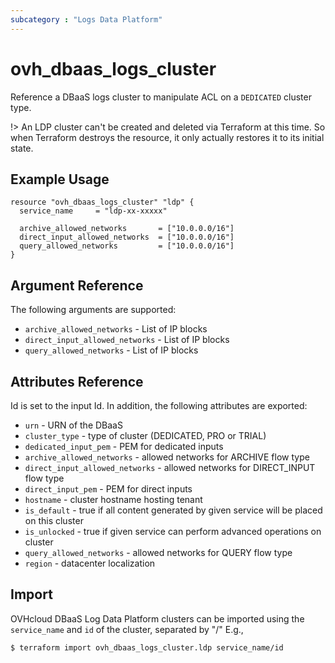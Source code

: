 ```yaml
---
subcategory : "Logs Data Platform"
---
```


# ovh_dbaas_logs_cluster

Reference a DBaaS logs cluster to manipulate ACL on a `DEDICATED` cluster
type.

!> An LDP cluster can't be created and deleted via Terraform at this time. So when Terraform destroys the resource, it only actually restores it to its initial state.

## Example Usage

```hcl
resource "ovh_dbaas_logs_cluster" "ldp" {
  service_name     = "ldp-xx-xxxxx"

  archive_allowed_networks       = ["10.0.0.0/16"]
  direct_input_allowed_networks  = ["10.0.0.0/16"]
  query_allowed_networks         = ["10.0.0.0/16"]
}
```

## Argument Reference

The following arguments are supported:

* `archive_allowed_networks` - List of IP blocks
* `direct_input_allowed_networks` - List of IP blocks
* `query_allowed_networks` - List of IP blocks

## Attributes Reference

Id is set to the input Id. In addition, the following attributes are exported:
* `urn` - URN of the DBaaS
* `cluster_type` - type of cluster (DEDICATED, PRO or TRIAL)
* `dedicated_input_pem` - PEM for dedicated inputs
* `archive_allowed_networks` - allowed networks for ARCHIVE flow type
* `direct_input_allowed_networks` - allowed networks for DIRECT_INPUT flow type
* `direct_input_pem` - PEM for direct inputs
* `hostname` - cluster hostname hosting tenant
* `is_default` - true if all content generated by given service will be placed on this cluster
* `is_unlocked` - true if given service can perform advanced operations on cluster
* `query_allowed_networks` - allowed networks for QUERY flow type
* `region` - datacenter localization

## Import

OVHcloud DBaaS Log Data Platform clusters can be imported using the `service_name` and `id` of the cluster, separated by "/" E.g.,

```bash
$ terraform import ovh_dbaas_logs_cluster.ldp service_name/id
```
